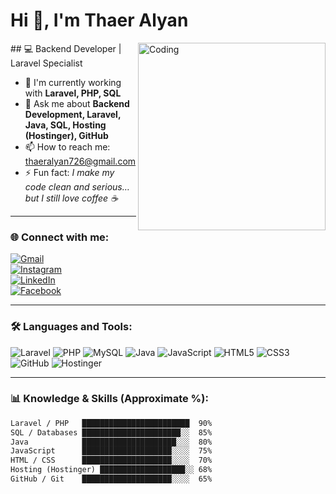 # Hi 👋, I'm Thaer Alyan
<img align="right" alt="Coding" width="300" src="https://camo.githubusercontent.com/9939f57a40461f1f7d5ee9c81e8f4634eb6a9339f5a3ced15f2ce471bb18b49b/68747470733a2f2f6d656469612e67697068792e636f6d2f6d656469612f4d3967624264396e6244724f5475314d71782f67697068792e676966" />
## 💻 Backend Developer | Laravel Specialist  

- 🌱 I'm currently working with **Laravel, PHP, SQL**  
- 💬 Ask me about **Backend Development, Laravel, Java, SQL, Hosting (Hostinger), GitHub**  
- 📫 How to reach me: [thaeralyan726@gmail.com](mailto:thaeralyan726@gmail.com)  
- ⚡ Fun fact: *I make my code clean and serious… but I still love coffee ☕*  

---

### 🌐 Connect with me:
[![Gmail](https://img.shields.io/badge/Email-D14836?logo=gmail&logoColor=white)](mailto:thaeralyan726@gmail.com)  
[![Instagram](https://img.shields.io/badge/Instagram-E4405F?logo=instagram&logoColor=white)](https://www.instagram.com/thaer_alyan?igsh=MXd6bGFpdHEwd2pyag==)  
[![LinkedIn](https://img.shields.io/badge/LinkedIn-0077B5?logo=linkedin&logoColor=white)](https://www.linkedin.com/in/thaer-alyan-51b95727b?utm_source=share&utm_campaign=share_via&utm_content=profile&utm_medium=android_app)  
[![Facebook](https://img.shields.io/badge/Facebook-1877F2?logo=facebook&logoColor=white)](https://www.facebook.com/share/174wNrRQm8/)



---

### 🛠️ Languages and Tools:
![Laravel](https://img.shields.io/badge/-Laravel-red?logo=laravel&logoColor=white)
![PHP](https://img.shields.io/badge/-PHP-777BB4?logo=php&logoColor=white)
![MySQL](https://img.shields.io/badge/-MySQL-4479A1?logo=mysql&logoColor=white)
![Java](https://img.shields.io/badge/-Java-007396?logo=java&logoColor=white)
![JavaScript](https://img.shields.io/badge/-JavaScript-yellow?logo=javascript&logoColor=black)
![HTML5](https://img.shields.io/badge/-HTML5-E34F26?logo=html5&logoColor=white)
![CSS3](https://img.shields.io/badge/-CSS3-1572B6?logo=css3&logoColor=white)
![GitHub](https://img.shields.io/badge/-GitHub-181717?logo=github&logoColor=white)
![Hostinger](https://img.shields.io/badge/-Hostinger-6747C7?logo=hostinger&logoColor=white)

---

### 📊 **Knowledge & Skills (Approximate %):**

```txt
Laravel / PHP   ████████████████████████  90%
SQL / Databases ██████████████████████░░  85%
Java            █████████████████████░░░  80%
JavaScript      ████████████████████░░░░  75%
HTML / CSS      ████████████████████░░░░  70%
Hosting (Hostinger) ███████████████████░░ 68%
GitHub / Git    ████████████████████░░░░  65%

